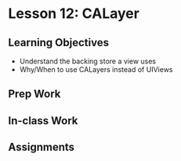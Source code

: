 # Lesson 12: CALayer
## Learning Objectives
* Understand the backing store a view uses
* Why/When to use CALayers instead of UIViews

## Prep Work

## In-class Work

## Assignments
